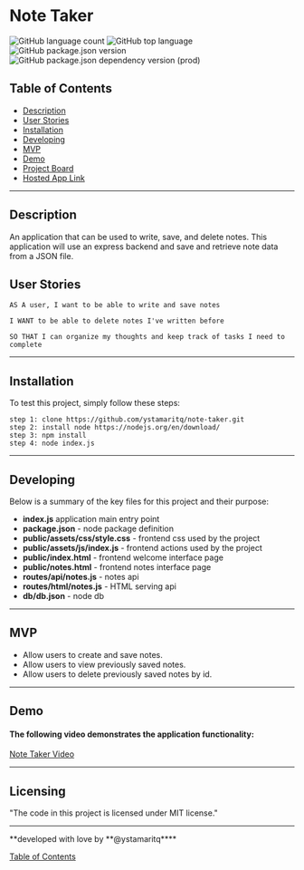 # Note Taker

![GitHub language count](https://img.shields.io/github/languages/count/ystamaritq/note-taker)
![GitHub top language](https://img.shields.io/github/languages/top/ystamaritq/note-taker)
![GitHub package.json version](https://img.shields.io/github/package-json/v/ystamaritq/note-taker)
![GitHub package.json dependency version (prod)](https://img.shields.io/github/package-json/dependency-version/ystamaritq/note-taker/express)

## Table of Contents

- [Description](#description)
- [User Stories](#user-stories)
- [Installation](#installation)
- [Developing](#developing)
- [MVP](#mvp)
- [Demo](#demo)
- [Project Board](https://github.com/ystamaritq/note-taker)
- [Hosted App Link](https://note-taker-yad.herokuapp.com/)

---

## Description

An application that can be used to write, save, and delete notes. This application will use an express backend and save and retrieve note data from a JSON file.

## User Stories

```
AS A user, I want to be able to write and save notes

I WANT to be able to delete notes I've written before

SO THAT I can organize my thoughts and keep track of tasks I need to complete

```

---

## Installation

To test this project, simply follow these steps:

```
step 1: clone https://github.com/ystamaritq/note-taker.git
step 2: install node https://nodejs.org/en/download/
step 3: npm install
step 4: node index.js

```

---

## Developing

Below is a summary of the key files for this project and their purpose:

- **index.js** application main entry point
- **package.json** - node package definition
- **public/assets/css/style.css** - frontend css used by the project
- **public/assets/js/index.js** - frontend actions used by the project
- **public/index.html** - frontend welcome interface page
- **public/notes.html** - frontend notes interface page
- **routes/api/notes.js** - notes api
- **routes/html/notes.js** - HTML serving api
- **db/db.json** - node db

---

## MVP

- Allow users to create and save notes.
- Allow users to view previously saved notes.
- Allow users to delete previously saved notes by id.

---

## Demo

#### The following video demonstrates the application functionality:

[Note Taker Video](https://note-taker-yad.herokuapp.com/demo)

---

## Licensing

"The code in this project is licensed under MIT license."

---

**developed with love by **@ystamaritq\*\*\*\*

[Table of Contents](#table-of-contents)
